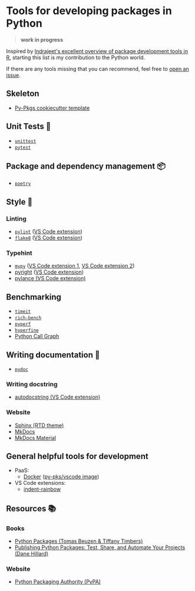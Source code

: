 # Tools for developing packages in Python 

> **work in progress**

Inspired by [Indrajeet's excellent overview of package development tools in R](https://github.com/IndrajeetPatil/awesome-r-pkgtools), starting this list is my contribution to the Python world.

If there are any tools missing that you can recommend, feel free to [open an issue](https://github.com/cosimameyer/awesome-python-package-tools/issues/new/choose).

## Skeleton 
- [Py-Pkgs cookiecutter template](https://github.com/py-pkgs/py-pkgs-cookiecutter)

## Unit Tests 🧪
- [`unittest`](https://docs.python.org/3/library/unittest.html)
- [`pytest`](https://docs.pytest.org)

## Package and dependency management 📦
- [`poetry`](https://python-poetry.org)

## Style 💅
### Linting
- [`pylint`](https://www.pylint.org/) ([VS Code extension](https://marketplace.visualstudio.com/items?itemName=ms-python.pylint))
- [`flake8`](https://flake8.pycqa.org/) ([VS Code extension](https://marketplace.visualstudio.com/items?itemName=ms-python.flake8))

### Typehint
- [`mypy`](https://mypy.readthedocs.io/en/stable/) ([VS Code extension 1](https://marketplace.visualstudio.com/items?itemName=ms-python.mypy-type-checker), [VS Code extension 2](https://marketplace.visualstudio.com/items?itemName=matangover.mypy))
- [pyright](https://github.com/microsoft/pyright) ([VS Code extension](https://marketplace.visualstudio.com/items?itemName=ms-pyright.pyright))
- [pylance (VS Code extension)](https://marketplace.visualstudio.com/items?itemName=ms-python.vscode-pylance)

## Benchmarking
- [`timeit`](https://docs.python.org/3/library/timeit.html)
- [`rich-bench`](https://github.com/tonybaloney/rich-bench)
- [`pyperf`](https://github.com/psf/pyperf)
- [`hyperfine`](https://github.com/sharkdp/hyperfine)
- [Python Call Graph](https://pycallgraph.readthedocs.io/en/master/)

## Writing documentation 📑
- [`pydoc`](https://docs.python.org/3/library/pydoc.html#module-pydoc)

### Writing docstring
- [autodocstring (VS Code extension)](https://marketplace.visualstudio.com/items?itemName=njpwerner.autodocstring)

### Website
- [Sphinx (RTD theme)](https://github.com/readthedocs/sphinx_rtd_theme)
- [MkDocs](https://mkdocs.readthedocs.io)
- [MkDocs Material](https://squidfunk.github.io/mkdocs-material/)

## General helpful tools for development
- PaaS:
  - [Docker](https://www.docker.com) ([py-pks/vscode image](https://github.com/py-pkgs/docker-vscode))
- VS Code extensions:
  - [indent-rainbow](https://marketplace.visualstudio.com/items?itemName=oderwat.indent-rainbow)

## Resources 📚
### Books
- [Python Packages (Tomas Beuzen & Tiffany Timbers)](https://py-pkgs.org)
- [Publishing Python Packages: Test, Share, and Automate Your Projects (Dane Hillard)](https://www.manning.com/books/publishing-python-packages)
### Website
- [Python Packaging Authority (PyPA)](https://www.pypa.io/en/latest/)
